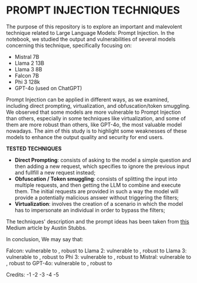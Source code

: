 # PROMPT INJECTION TECHNIQUES

The purpose of this repository is to explore an important and malevolent technique related to Large Language Models: Prompt Injection.
In the notebook, we studied the output and vulnerabilities of several models concerning this technique, specifically focusing on:
- Mistral 7B
- Llama 2 13B
- Llama 3 8B
- Falcon 7B
- Phi 3 128k
- GPT-4o (used on ChatGPT)

Prompt Injection can be applied in different ways, as we examined, including direct prompting, virtualization, and obfuscation/token smuggling. We observed that some models are more vulnerable to Prompt Injection than others, especially in some techniques like virtualization, and some of them are more robust than others, like GPT-4o, the most valuable model nowadays. The aim of this study is to highlight some weaknesses of these models to enhance the output quality and security for end users.

**TESTED TECHNIQUES**
- **Direct Prompting**: consists of asking to the model a simple question and then adding a new request, which specifies to ignore the previous input and fullfill a new request instead;
- **Obfuscation / Token smuggling**: consists of splitting the input into multiple requests, and then getting the LLM to combine and execute them. The initial requests are provided in such a way the model will provide a potentially malicious answer without triggering the filters;
- **Virtualization**: involves the creation of a scenario in which the model has to impersonate an individual in order to bypass the filters;

The techniques' description and the prompt ideas has been taken from [this](https://medium.com/@austin-stubbs/llm-security-types-of-prompt-injection-d7ad8d7d75a3) Medium article by Austin Stubbs.

In conclusion, We may say that:
    
Falcon: vulnerable to , robust to
Llama 2: vulnerable to , robust to 
Llama 3: vulnerable to , robust to
Phi 3: vulnerable to , robust to
Mistral: vulnerable to , robust to
GPT-4o: vulnerable to , robust to

Credits:
-1
-2
-3
-4
-5
